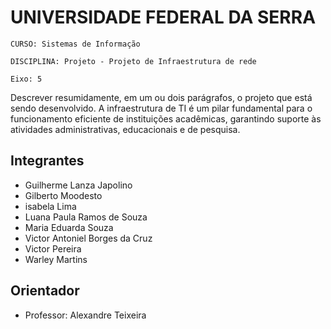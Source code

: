 #   UNIVERSIDADE FEDERAL DA SERRA

`CURSO: Sistemas de Informação`

`DISCIPLINA: Projeto - Projeto de Infraestrutura de rede`

`Eixo: 5`

Descrever resumidamente, em um ou dois parágrafos, o projeto que está sendo desenvolvido.
A infraestrutura de TI é um pilar fundamental para o funcionamento eficiente de instituições acadêmicas, garantindo suporte às atividades administrativas, educacionais e de pesquisa.
## Integrantes

* Guilherme Lanza Japolino
* Gilberto Moodesto
* isabela Lima
* Luana Paula Ramos de Souza
* Maria Eduarda Souza
* Victor Antoniel Borges da Cruz
* Victor Pereira
* Warley Martins

## Orientador

* Professor: Alexandre Teixeira


